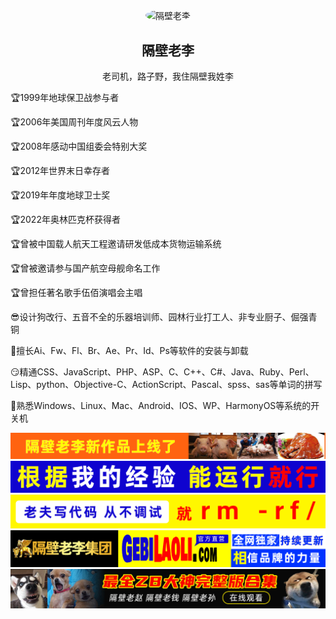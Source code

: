 <p align="center">
 <img width="130px" src="https://avatars.githubusercontent.com/u/82791304" align="center" alt="隔壁老李" style="border-radius:50%"/>
 <h2 align="center">隔壁老李</h2>
 <p align="center">老司机，路子野，我住隔壁我姓李</p>
</p>
<p>🏆1999年地球保卫战参与者</p>
<p>🏆2006年美国周刊年度风云人物</p>
<p>🏆2008年感动中国组委会特别大奖</p>
<p>🏆2012年世界末日幸存者</p>
<p>🏆2019年年度地球卫士奖</p>
<p>🏆2022年奥林匹克杯获得者</p>
<p>🏆曾被中国载人航天工程邀请研发低成本货物运输系统</p>
<p>🏆曾被邀请参与国产航空母舰命名工作</p>
<p>🏆曾担任著名歌手伍佰演唱会主唱</p>
<p>😎设计狗改行、五音不全的乐器培训师、园林行业打工人、非专业厨子、倔强青铜</p>  
<p>🤔擅长Ai、Fw、Fl、Br、Ae、Pr、Id、Ps等软件的安装与卸载</p>
<p>😏精通CSS、JavaScript、PHP、ASP、C、C++、C#、Java、Ruby、Perl、Lisp、python、Objective-C、ActionScript、Pascal、spss、sas等单词的拼写</p>
<p>🤗熟悉Windows、Linux、Mac、Android、IOS、WP、HarmonyOS等系统的开关机</p>
<p align="center">
  <img src="https://github.com/wzgbwxl/wzgbwxl/blob/main/images/1.gif" alt="隔壁老李"/>
  <img src="https://github.com/wzgbwxl/wzgbwxl/blob/main/images/2.gif" alt="隔壁老李"/>
  <img src="https://github.com/wzgbwxl/wzgbwxl/blob/main/images/3.gif" alt="隔壁老李"/>
  <img src="https://github.com/wzgbwxl/wzgbwxl/blob/main/images/4.gif" alt="隔壁老李"/>
  <img src="https://github.com/wzgbwxl/wzgbwxl/blob/main/images/5.gif" alt="隔壁老李"/>
</p>

